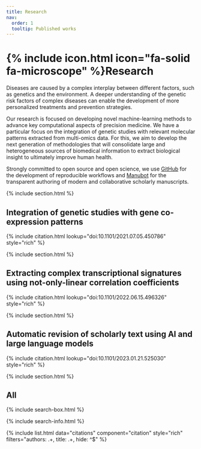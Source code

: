 ```yaml
---
title: Research
nav:
  order: 1
  tooltip: Published works
---
```


# {% include icon.html icon="fa-solid fa-microscope" %}Research

Diseases are caused by a complex interplay between different factors, such as genetics and the environment.
A deeper understanding of the genetic risk factors of complex diseases can enable the development of more personalized treatments and prevention strategies.

Our research is focused on developing novel machine-learning methods to advance key computational aspects of precision medicine.
We have a particular focus on the integration of genetic studies with relevant molecular patterns extracted from multi-omics data.
For this, we aim to develop the next generation of methodologies that will consolidate large and heterogeneous sources of biomedical information to extract biological insight to ultimately improve human health.

Strongly committed to open source and open science, we use [GitHub](https://github.com/pivlab) for the development of reproducible workflows and [Manubot](https://manubot.org/) for the transparent authoring of modern and collaborative scholarly manuscripts.

{% include section.html %}

## Integration of genetic studies with gene co-expression patterns

{% include citation.html lookup="doi:10.1101/2021.07.05.450786" style="rich" %}

{% include section.html %}

## Extracting complex transcriptional signatures using not-only-linear correlation coefficients

{% include citation.html lookup="doi:10.1101/2022.06.15.496326" style="rich" %}

{% include section.html %}

## Automatic revision of scholarly text using AI and large language models

{% include citation.html lookup="doi:10.1101/2023.01.21.525030" style="rich" %}

{% include section.html %}

## All

{% include search-box.html %}

{% include search-info.html %}

{% include list.html data="citations" component="citation" style="rich" filters="authors: .+, title: .+, hide: ^$" %}
